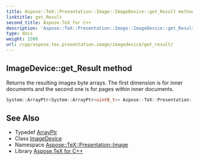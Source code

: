```yaml
---
title: Aspose::TeX::Presentation::Image::ImageDevice::get_Result method
linktitle: get_Result
second_title: Aspose.TeX for C++
description: 'Aspose::TeX::Presentation::Image::ImageDevice::get_Result method. Returns the resulting images byte arrays. The first dimension is for inner documents and the second one is for pages within inner documents in C++.'
type: docs
weight: 1500
url: /cpp/aspose.tex.presentation.image/imagedevice/get_result/
---
```

## ImageDevice::get_Result method


Returns the resulting images byte arrays. The first dimension is for inner documents and the second one is for pages within inner documents.

```cpp
System::ArrayPtr<System::ArrayPtr<uint8_t>> Aspose::TeX::Presentation::Image::ImageDevice::get_Result()
```

## See Also

* Typedef [ArrayPtr](../../../system/arrayptr/)
* Class [ImageDevice](../)
* Namespace [Aspose::TeX::Presentation::Image](../../)
* Library [Aspose.TeX for C++](../../../)
